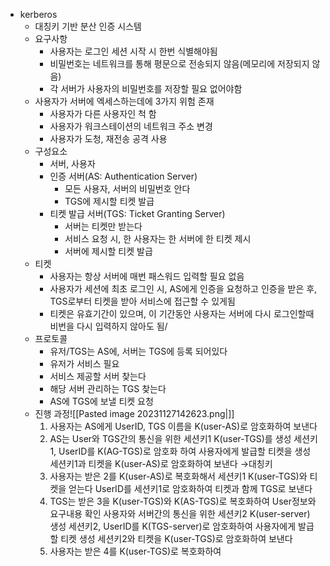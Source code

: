 
- kerberos
	- 대칭키 기반 분산 인증 시스템
	- 요구사항
		- 사용자는 로그인 세션 시작 시 한번 식별해야됨
		- 비밀번호는 네트워크를 통해 평문으로 전송되지 않음(메모리에 저장되지 않음)
		- 각 서버가 사용자의 비밀번호를 저장할 필요 없어야함
	- 사용자가 서버에 엑세스하는데에 3가지 위험 존재
		- 사용자가 다른 사용자인 척 함
		- 사용자가 워크스테이션의 네트워크 주소 변경
		- 사용자가 도청, 재전송 공격 사용
	- 구성요소
		- 서버, 사용자
		- 인증 서버(AS: Authentication Server)
			- 모든 사용자, 서버의 비밀번호 안다
			- TGS에 제시할 티켓 발급
		- 티켓 발급 서버(TGS: Ticket Granting Server)
			- 서버는 티켓만 받는다
			- 서비스 요청 시, 한 사용자는 한 서버에 한 티켓 제시
			- 서버에 제시할 티켓 발급
	- 티켓
		- 사용자는 항상 서버에 매번 패스워드 입력할 필요 없음
		- 사용자가 세션에 최초 로그인 시, AS에게 인증을 요청하고 인증을 받은 후, TGS로부터 티켓을 받아 서비스에 접근할 수 있게됨
		- 티켓은 유효기간이 있으며, 이 기간동안 사용자는 서버에 다시 로그인할때 비번을 다시 입력하지 않아도 됨/
	- 프로토콜
		- 유저/TGS는 AS에, 서버는 TGS에 등록 되어있다
		- 유저가 서비스 필요
		- 서비스 제공할 서버 찾는다
		- 해당 서버 관리하는 TGS 찾는다
		- AS에 TGS에 보낼 티켓 요청
	- 진행 과정![[Pasted image 20231127142623.png|]]
		1. 사용자는 AS에게 UserID, TGS 이름을 K(user-AS)로 암호화하여 보낸다
		2. AS는 User와 TGS간의 통신을 위한 세션키1 K(user-TGS)를 생성
		   세션키1, UserID를 K(AG-TGS)로 암호화 하여 사용자에게 발급할 티켓을 생성
		   세션키1과 티켓을 K(user-AS)로 암호화하여 보낸다 →대칭키
		3. 사용자는 받은 2를 K(user-AS)로 복호화해서 세션키1 K(user-TGS)와 티켓을 얻는다
		   UserID를 세션키1로 암호화하여 티켓과 함께 TGS로 보낸다
		4. TGS는 받은 3을 K(user-TGS)와 K(AS-TGS)로 복호화하여 User정보와 요구내용 확인
		   사용자와 서버간의 통신을 위한 세션키2 K(user-server) 생성
		   세션키2, UserID를 K(TGS-server)로 암호화하여 사용자에게 발급할 티켓 생성
		   세션키2와 티켓을 K(user-TGS)로 암호화하여 보낸다
		5. 사용자는 받은 4를 K(user-TGS)로 복호화하여 

